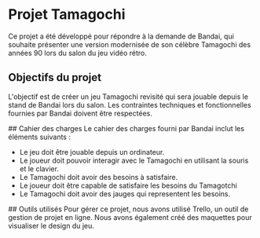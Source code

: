 # Projet Tamagochi 
Ce projet a été développé pour répondre à la demande de Bandai, qui souhaite présenter une version modernisée de son célèbre Tamagochi des années 90 lors du salon du jeu vidéo rétro.

## Objectifs du projet
L'objectif est de créer un jeu Tamagochi revisité qui sera jouable depuis le stand de Bandai lors du salon. Les contraintes techniques et fonctionnelles fournies par Bandai doivent être respectées.

## Cahier des charges
Le cahier des charges fourni par Bandai inclut les éléments suivants :

- Le jeu doit être jouable depuis un ordinateur.
- Le joueur doit pouvoir interagir avec le Tamagochi en utilisant la souris et le clavier.
- Le Tamagochi doit avoir des besoins à satisfaire.
- Le joueur doit être capable de satisfaire les besoins du Tamagotchi
- Le Tamagochi doit avoir des jauges qui representent les besoins.

## Outils utilisés
Pour gérer ce projet, nous avons utilisé Trello, un outil de gestion de projet en ligne. Nous avons également créé des maquettes pour visualiser le design du jeu.

